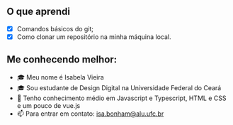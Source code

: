 ## O que aprendi 

- [x] Comandos básicos do git;
- [x] Como clonar um repositório na minha máquina local.

## Me conhecendo melhor:
- 🎓 Meu nome é Isabela Vieira
- 🎓 Sou estudante de Design Digital na Universidade Federal do Ceará
- 🧠 Tenho conhecimento médio em Javascript e Typescript, HTML e CSS e um pouco de vue.js
- 📫 Para entrar em contato: isa.bonham@alu.ufc.br